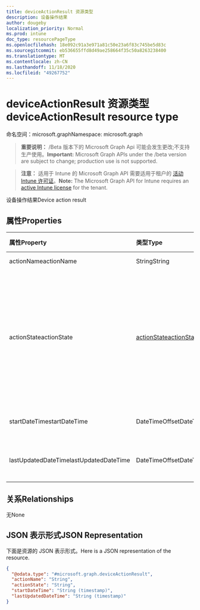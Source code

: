 ```yaml
---
title: deviceActionResult 资源类型
description: 设备操作结果
author: dougeby
localization_priority: Normal
ms.prod: intune
doc_type: resourcePageType
ms.openlocfilehash: 18e092c91a3e971a81c50e23a6f83c745be5d83c
ms.sourcegitcommit: eb536655ffd8d49ae258664f35c50a8263238400
ms.translationtype: MT
ms.contentlocale: zh-CN
ms.lasthandoff: 11/18/2020
ms.locfileid: "49267752"
---
```

# <a name="deviceactionresult-resource-type"></a><span data-ttu-id="d97b3-103">deviceActionResult 资源类型</span><span class="sxs-lookup"><span data-stu-id="d97b3-103">deviceActionResult resource type</span></span>

<span data-ttu-id="d97b3-104">命名空间：microsoft.graph</span><span class="sxs-lookup"><span data-stu-id="d97b3-104">Namespace: microsoft.graph</span></span>

> <span data-ttu-id="d97b3-105">**重要说明：** /Beta 版本下的 Microsoft Graph Api 可能会发生更改;不支持生产使用。</span><span class="sxs-lookup"><span data-stu-id="d97b3-105">**Important:** Microsoft Graph APIs under the /beta version are subject to change; production use is not supported.</span></span>

> <span data-ttu-id="d97b3-106">**注意：** 适用于 Intune 的 Microsoft Graph API 需要适用于租户的 [活动 Intune 许可证](https://go.microsoft.com/fwlink/?linkid=839381)。</span><span class="sxs-lookup"><span data-stu-id="d97b3-106">**Note:** The Microsoft Graph API for Intune requires an [active Intune license](https://go.microsoft.com/fwlink/?linkid=839381) for the tenant.</span></span>

<span data-ttu-id="d97b3-107">设备操作结果</span><span class="sxs-lookup"><span data-stu-id="d97b3-107">Device action result</span></span>

## <a name="properties"></a><span data-ttu-id="d97b3-108">属性</span><span class="sxs-lookup"><span data-stu-id="d97b3-108">Properties</span></span>
|<span data-ttu-id="d97b3-109">属性</span><span class="sxs-lookup"><span data-stu-id="d97b3-109">Property</span></span>|<span data-ttu-id="d97b3-110">类型</span><span class="sxs-lookup"><span data-stu-id="d97b3-110">Type</span></span>|<span data-ttu-id="d97b3-111">说明</span><span class="sxs-lookup"><span data-stu-id="d97b3-111">Description</span></span>|
|:---|:---|:---|
|<span data-ttu-id="d97b3-112">actionName</span><span class="sxs-lookup"><span data-stu-id="d97b3-112">actionName</span></span>|<span data-ttu-id="d97b3-113">String</span><span class="sxs-lookup"><span data-stu-id="d97b3-113">String</span></span>|<span data-ttu-id="d97b3-114">操作名</span><span class="sxs-lookup"><span data-stu-id="d97b3-114">Action name</span></span>|
|<span data-ttu-id="d97b3-115">actionState</span><span class="sxs-lookup"><span data-stu-id="d97b3-115">actionState</span></span>|[<span data-ttu-id="d97b3-116">actionState</span><span class="sxs-lookup"><span data-stu-id="d97b3-116">actionState</span></span>](../resources/intune-shared-actionstate.md)|<span data-ttu-id="d97b3-117">操作的状态。</span><span class="sxs-lookup"><span data-stu-id="d97b3-117">State of the action.</span></span> <span data-ttu-id="d97b3-118">可取值为：`none`、`pending`、`canceled`、`active`、`done`、`failed` 或 `notSupported`。</span><span class="sxs-lookup"><span data-stu-id="d97b3-118">Possible values are: `none`, `pending`, `canceled`, `active`, `done`, `failed`, `notSupported`.</span></span>|
|<span data-ttu-id="d97b3-119">startDateTime</span><span class="sxs-lookup"><span data-stu-id="d97b3-119">startDateTime</span></span>|<span data-ttu-id="d97b3-120">DateTimeOffset</span><span class="sxs-lookup"><span data-stu-id="d97b3-120">DateTimeOffset</span></span>|<span data-ttu-id="d97b3-121">初始化操作的时间</span><span class="sxs-lookup"><span data-stu-id="d97b3-121">Time the action was initiated</span></span>|
|<span data-ttu-id="d97b3-122">lastUpdatedDateTime</span><span class="sxs-lookup"><span data-stu-id="d97b3-122">lastUpdatedDateTime</span></span>|<span data-ttu-id="d97b3-123">DateTimeOffset</span><span class="sxs-lookup"><span data-stu-id="d97b3-123">DateTimeOffset</span></span>|<span data-ttu-id="d97b3-124">操作状态上次更新的时间</span><span class="sxs-lookup"><span data-stu-id="d97b3-124">Time the action state was last updated</span></span>|

## <a name="relationships"></a><span data-ttu-id="d97b3-125">关系</span><span class="sxs-lookup"><span data-stu-id="d97b3-125">Relationships</span></span>
<span data-ttu-id="d97b3-126">无</span><span class="sxs-lookup"><span data-stu-id="d97b3-126">None</span></span>

## <a name="json-representation"></a><span data-ttu-id="d97b3-127">JSON 表示形式</span><span class="sxs-lookup"><span data-stu-id="d97b3-127">JSON Representation</span></span>
<span data-ttu-id="d97b3-128">下面是资源的 JSON 表示形式。</span><span class="sxs-lookup"><span data-stu-id="d97b3-128">Here is a JSON representation of the resource.</span></span>
<!-- {
  "blockType": "resource",
  "@odata.type": "microsoft.graph.deviceActionResult"
}
-->
``` json
{
  "@odata.type": "#microsoft.graph.deviceActionResult",
  "actionName": "String",
  "actionState": "String",
  "startDateTime": "String (timestamp)",
  "lastUpdatedDateTime": "String (timestamp)"
}
```




